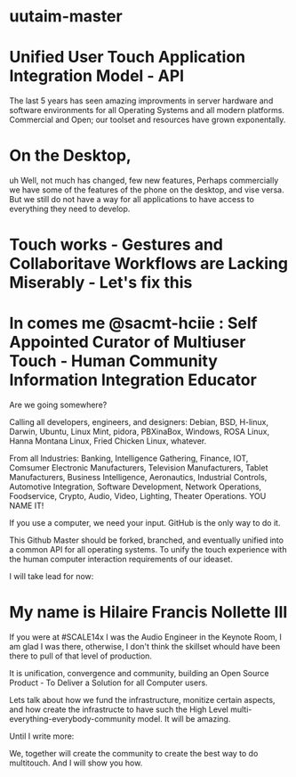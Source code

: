 # uutaim-master
# Unified User Touch Application Integration Model - API

The last 5 years has seen amazing improvments in  server hardware and software environments for all Operating Systems and all modern platforms. Commercial and Open; our toolset and resources have grown exponentally.

# On the Desktop, 
uh Well, not much has changed, few new features, Perhaps commercially we have some of the features of the phone on the desktop, and vise versa. But we still do not have a way for all applications to have access to everything they need to develop.

# Touch works - Gestures and Collaboritave Workflows are Lacking Miserably - Let's fix this

# In comes me @sacmt-hciie : Self Appointed Curator of Multiuser Touch - Human Community Information Integration Educator

Are we going somewhere?

Calling all developers, engineers, and designers: Debian, BSD, H-linux, Darwin, Ubuntu, Linux Mint, pidora, PBXinaBox, Windows, ROSA Linux, Hanna Montana Linux, Fried Chicken Linux, whatever.

From all Industries: Banking, Intelligence Gathering, Finance, IOT, Comsumer Electronic Manufacturers, Television Manufacturers, Tablet Manufacturers, Business Intelligence, Aeronautics, Industrial Controls, Automotive Integration, Software Development,  Network Operations, Foodservice, Crypto, Audio, Video, Lighting, Theater Operations. YOU NAME IT!

If you use a computer, we need your input. GitHub is the only way to do it.

This Github Master should be forked, branched, and eventually unified into a common API for all operating systems. To unify the touch experience with the human computer interaction requirements of our ideaset.  

I will take lead for now:
# My name is Hilaire Francis Nollette III
If you were at #SCALE14x I was the Audio Engineer in the Keynote Room, I am glad I was there, otherwise, I don't think the skillset whould have been there to pull of that level of production.

It is unification, convergence and community, building an Open Source Product - To Deliver a Solution for all Computer users.

Lets talk about how we fund the infrastructure, monitize certain aspects, and how create the infrastructe to have such the High Level multi-everything-everybody-community model. It will be amazing.

Until I write more:

We, together will create the community to create the best way to do multitouch. And I will show you how. 


